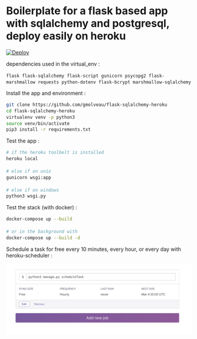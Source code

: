 # Boilerplate for a flask based app with sqlalchemy and postgresql, deploy easily on heroku

[![Deploy](https://www.herokucdn.com/deploy/button.svg)](https://heroku.com/deploy)

dependencies used in the virtual_env :

`flask flask-sqlalchemy flask-script gunicorn psycopg2 flask-marshmallow requests python-dotenv flask-bcrypt marshmallow-sqlalchemy`

Install the app and environment :

```bash
git clone https://github.com/gmolveau/flask-sqlalchemy-heroku
cd flask-sqlalchemy-heroku
virtualenv venv -p python3
source venv/bin/activate
pip3 install -r requirements.txt
```

Test the app :

```bash
# if the heroku toolbelt is installed
heroku local

# else if on unix
gunicorn wsgi:app

# else if on windows
python3 wsgi.py
```

Test the stack (with docker) :
```bash
docker-compose up --build

# or in the background with
docker-compose up --build -d
```

Schedule a task for free every 10 minutes, every hour, or every day with heroku-scheduler :

![Scheduler](heroku_scheduler_example.png)
